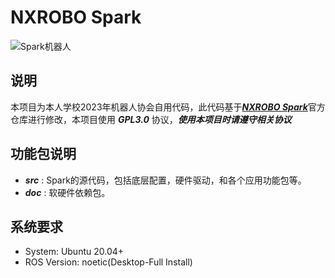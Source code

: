 ﻿# NXROBO Spark
![Spark机器人](http://wiki.ros.org/Robots/Spark?action=AttachFile&do=get&target=spark1.png "Spark Robot")

## 说明

本项目为本人学校2023年机器人协会自用代码，此代码基于[***NXROBO Spark***](https://github.com/NXROBO/spark_noetic "NXROBO Spark")官方仓库进行修改，本项目使用 ***GPL3.0*** 协议，***使用本项目时请遵守相关协议***

## 功能包说明

* ***src*** : Spark的源代码，包括底层配置，硬件驱动，和各个应用功能包等。
* ***doc*** : 软硬件依赖包。

## 系统要求

* System:	Ubuntu 20.04+
* ROS Version:	noetic(Desktop-Full Install)
